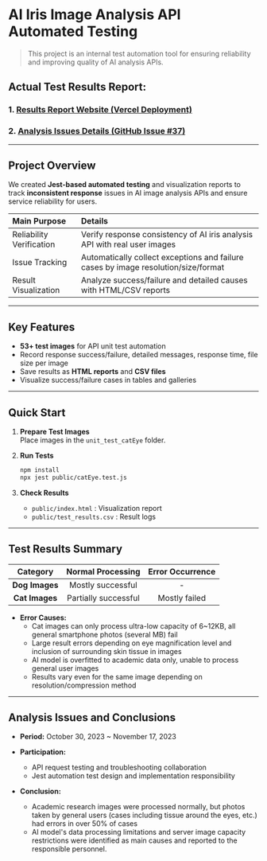 # AI Iris Image Analysis API Automated Testing

> This project is an internal test automation tool for ensuring reliability and improving quality of AI analysis APIs.

## **Actual Test Results Report:**  

### 1. [Results Report Website (Vercel Deployment)](https://jest-ai-cateye.vercel.app)  
### 2. [Analysis Issues Details (GitHub Issue #37)](https://github.com/KAU-SMART-PETS/Capstone_FE/issues/37)  

---

## Project Overview

We created **Jest-based automated testing** and visualization reports to track **inconsistent response** issues in AI image analysis APIs and ensure service reliability for users.

| Main Purpose | Details |
|:---|:---|
| Reliability Verification | Verify response consistency of AI iris analysis API with real user images |
| Issue Tracking | Automatically collect exceptions and failure cases by image resolution/size/format |
| Result Visualization | Analyze success/failure and detailed causes with HTML/CSV reports |

---

## Key Features

- **53+ test images** for API unit test automation
- Record response success/failure, detailed messages, response time, file size per image
- Save results as **HTML reports** and **CSV files**
- Visualize success/failure cases in tables and galleries

---

## Quick Start

1. **Prepare Test Images**  
   Place images in the `unit_test_catEye` folder.

2. **Run Tests**  
   ```bash
   npm install
   npx jest public/catEye.test.js
   ```

3. **Check Results**  
   - `public/index.html` : Visualization report  
   - `public/test_results.csv` : Result logs

---

## Test Results Summary

| Category | Normal Processing | Error Occurrence |
|:---:|:---:|:---:|
| **Dog Images** | Mostly successful | - |
| **Cat Images** | Partially successful | Mostly failed |

- **Error Causes:**  
  - Cat images can only process ultra-low capacity of 6~12KB, all general smartphone photos (several MB) fail  
  - Large result errors depending on eye magnification level and inclusion of surrounding skin tissue in images  
  - AI model is overfitted to academic data only, unable to process general user images  
  - Results vary even for the same image depending on resolution/compression method

---

## Analysis Issues and Conclusions

- **Period:** October 30, 2023 ~ November 17, 2023
- **Participation:**  
  - API request testing and troubleshooting collaboration  
  - Jest automation test design and implementation responsibility

- **Conclusion:**  
    - Academic research images were processed normally, but photos taken by general users (cases including tissue around the eyes, etc.) had errors in over 50% of cases
  - AI model's data processing limitations and server image capacity restrictions were identified as main causes and reported to the responsible personnel.


